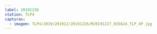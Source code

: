 ```yaml
---
label: 20191226
station: TLP4
capturas:
  - imagem: TLP4/2019/201912/20191226/M20191227_035624_TLP_4P.jpg
---
```

